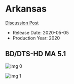 # Arkansas

[Discussion Post](https://www.avsforum.com/threads/bass-eq-for-filtered-movies.2995212/post-59599034)

* Release Date: 2020-05-05
* Production Year: 2020

## BD/DTS-HD MA 5.1

![img 0](https://i.imgur.com/TglEX3n.jpg)

![img 1](https://i.imgur.com/mT9KMCl.png)

